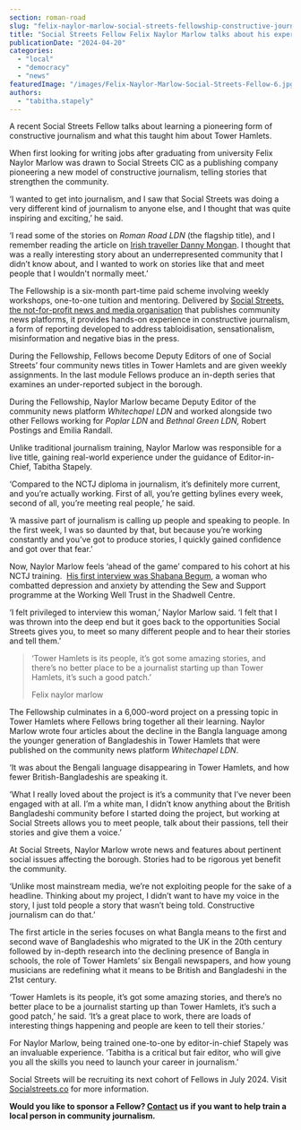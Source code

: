 ```yaml
---
section: roman-road
slug: "felix-naylor-marlow-social-streets-fellowship-constructive-journalism-tower-hamlets"
title: "Social Streets Fellow Felix Naylor Marlow talks about his experience reporting for Tower Hamlets"
publicationDate: "2024-04-20"
categories: 
  - "local"
  - "democracy"
  - "news"
featuredImage: "/images/Felix-Naylor-Marlow-Social-Streets-Fellow-6.jpg"
authors: 
  - "tabitha.stapely"
---
```


A recent Social Streets Fellow talks about learning a pioneering form of constructive journalism and what this taught him about Tower Hamlets.

When first looking for writing jobs after graduating from university Felix Naylor Marlow was drawn to Social Streets CIC as a publishing company pioneering a new model of constructive journalism, telling stories that strengthen the community. 

‘I wanted to get into journalism, and I saw that Social Streets was doing a very different kind of journalism to anyone else, and I thought that was quite inspiring and exciting,’ he said.

‘I read some of the stories on _Roman Road LDN_ (the flagship title), and I remember reading the article on [Irish traveller Danny Mongan](https://romanroadlondon.com/danny-mongan-irish-gypsy-traveller-hackney-wick-interview/). I thought that was a really interesting story about an underrepresented community that I didn’t know about, and I wanted to work on stories like that and meet people that I wouldn't normally meet.’

The Fellowship is a six-month part-time paid scheme involving weekly workshops, one-to-one tuition and mentoring. Delivered by [Social Streets, the not-for-profit news and media organisation](https://socialstreets.co) that publishes community news platforms, it provides hands-on experience in constructive journalism, a form of reporting developed to address tabloidisation, sensationalism, misinformation and negative bias in the press.

During the Fellowship, Fellows become Deputy Editors of one of Social Streets’ four community news titles in Tower Hamlets and are given weekly assignments. In the last module Fellows produce an in-depth series that examines an under-reported subject in the borough. 

During the Fellowship, Naylor Marlow became Deputy Editor of the community news platform _Whitechapel LDN_ and worked alongside two other Fellows working for _Poplar LDN_ and _Bethnal Green LDN,_ Robert Postings and Emilia Randall.

Unlike traditional journalism training, Naylor Marlow was responsible for a live title, gaining real-world experience under the guidance of Editor-in-Chief, Tabitha Stapely. 

‘Compared to the NCTJ diploma in journalism, it’s definitely more current, and you’re actually working. First of all, you’re getting bylines every week, second of all, you’re meeting real people,’ he said. 

‘A massive part of journalism is calling up people and speaking to people. In the first week, I was so daunted by that, but because you’re working constantly and you’ve got to produce stories, I quickly gained confidence and got over that fear.’ 

Now, Naylor Marlow feels ‘ahead of the game’ compared to his cohort at his NCTJ training.  [His first interview was Shabana Begum](https://whitechapellondon.co.uk/working-well-trust-sew-support-mental-health/), a woman who combatted depression and anxiety by attending the Sew and Support programme at the Working Well Trust in the Shadwell Centre. 

‘I felt privileged to interview this woman,’ Naylor Marlow said. ‘I felt that I was thrown into the deep end but it goes back to the opportunities Social Streets gives you, to meet so many different people and to hear their stories and tell them.’

> ‘Tower Hamlets is its people, it’s got some amazing stories, and there’s no better place to be a journalist starting up than Tower Hamlets, it’s such a good patch.’
> 
> Felix naylor marlow

The Fellowship culminates in a 6,000-word project on a pressing topic in Tower Hamlets where Fellows bring together all their learning. Naylor Marlow wrote four articles about the decline in the Bangla language among the younger generation of Bangladeshis in Tower Hamlets that were published on the community news platform _Whitechapel LDN_.

‘It was about the Bengali language disappearing in Tower Hamlets, and how fewer British-Bangladeshis are speaking it.

‘What I really loved about the project is it’s a community that I’ve never been engaged with at all. I’m a white man, I didn’t know anything about the British Bangladeshi community before I started doing the project, but working at Social Streets allows you to meet people, talk about their passions, tell their stories and give them a voice.’

At Social Streets, Naylor Marlow wrote news and features about pertinent social issues affecting the borough. Stories had to be rigorous yet benefit the community.

‘Unlike most mainstream media, we’re not exploiting people for the sake of a headline. Thinking about my project, I didn’t want to have my voice in the story, I just told people a story that wasn’t being told. Constructive journalism can do that.’

The first article in the series focuses on what Bangla means to the first and second wave of Bangladeshis who migrated to the UK in the 20th century followed by in-depth research into the declining presence of Bangla in schools, the role of Tower Hamlets’ six Bengali newspapers, and how young musicians are redefining what it means to be British and Bangladeshi in the 21st century. 

‘Tower Hamlets is its people, it’s got some amazing stories, and there’s no better place to be a journalist starting up than Tower Hamlets, it’s such a good patch,’ he said. ‘It’s a great place to work, there are loads of interesting things happening and people are keen to tell their stories.’

For Naylor Marlow, being trained one-to-one by editor-in-chief Stapely was an invaluable experience. ‘Tabitha is a critical but fair editor, who will give you all the skills you need to launch your career in journalism.’

Social Streets will be recruiting its next cohort of Fellows in July 2024. Visit [Socialstreets.co](https://https://socialstreets.co/community-journalism-fellowship/) for more information.

**Would you like to sponsor a Fellow? [Contact](https://romanroadlondon.com/contact/) us if you want to help train a local person in community journalism.**
